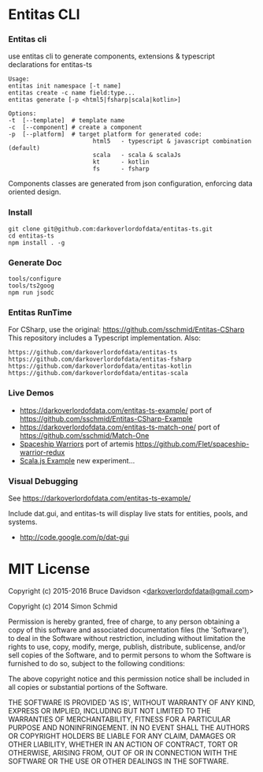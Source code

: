 # Entitas CLI

### Entitas cli
use entitas cli to generate components, extensions & typescript declarations for entitas-ts


    Usage:
    entitas init namespace [-t name]
    entitas create -c name field:type... 
    entitas generate [-p <html5|fsharp|scala|kotlin>]
    
    Options:
    -t  [--template]  # template name
    -c  [--component] # create a component
    -p  [--platform]  # target platform for generated code: 
                            html5   - typescript & javascript combination (default)
                            scala   - scala & scalaJs
                            kt      - kotlin 
                            fs      - fsharp
                            

Components classes are generated from json configuration, enforcing data oriented design.

### Install

    git clone git@github.com:darkoverlordofdata/entitas-ts.git
    cd entitas-ts
    npm install . -g


### Generate Doc

    tools/configure
    tools/ts2goog
    npm run jsodc
    
    
### Entitas RunTime
For CSharp, use the original: https://github.com/sschmid/Entitas-CSharp
This repository includes a Typescript implementation. Also:

    https://github.com/darkoverlordofdata/entitas-ts
    https://github.com/darkoverlordofdata/entitas-fsharp
    https://github.com/darkoverlordofdata/entitas-kotlin
    https://github.com/darkoverlordofdata/entitas-scala


### Live Demos
* https://darkoverlordofdata.com/entitas-ts-example/
    port of https://github.com/sschmid/Entitas-CSharp-Example
* https://darkoverlordofdata.com/entitas-ts-match-one/
    port of https://github.com/sschmid/Match-One
* [Spaceship Warriors](https://darkoverlordofdata.com/entitas-ts/example.html) 
    port of artemis https://github.com/Flet/spaceship-warrior-redux
* [Scala.js Example](https://darkoverlordofdata.com/invaders-scala-js/)
    new experiment...


### Visual Debugging
See https://darkoverlordofdata.com/entitas-ts-example/

Include dat.gui, and entitas-ts will display live stats for entities, pools, and systems.
 * http://code.google.com/p/dat-gui


    
# MIT License

Copyright (c) 2015-2016 Bruce Davidson &lt;darkoverlordofdata@gmail.com&gt;

Copyright (c) 2014 Simon Schmid

Permission is hereby granted, free of charge, to any person obtaining
a copy of this software and associated documentation files (the
'Software'), to deal in the Software without restriction, including
without limitation the rights to use, copy, modify, merge, publish,
distribute, sublicense, and/or sell copies of the Software, and to
permit persons to whom the Software is furnished to do so, subject to
the following conditions:

The above copyright notice and this permission notice shall be
included in all copies or substantial portions of the Software.

THE SOFTWARE IS PROVIDED 'AS IS', WITHOUT WARRANTY OF ANY KIND,
EXPRESS OR IMPLIED, INCLUDING BUT NOT LIMITED TO THE WARRANTIES OF
MERCHANTABILITY, FITNESS FOR A PARTICULAR PURPOSE AND NONINFRINGEMENT.
IN NO EVENT SHALL THE AUTHORS OR COPYRIGHT HOLDERS BE LIABLE FOR ANY
CLAIM, DAMAGES OR OTHER LIABILITY, WHETHER IN AN ACTION OF CONTRACT,
TORT OR OTHERWISE, ARISING FROM, OUT OF OR IN CONNECTION WITH THE
SOFTWARE OR THE USE OR OTHER DEALINGS IN THE SOFTWARE.
